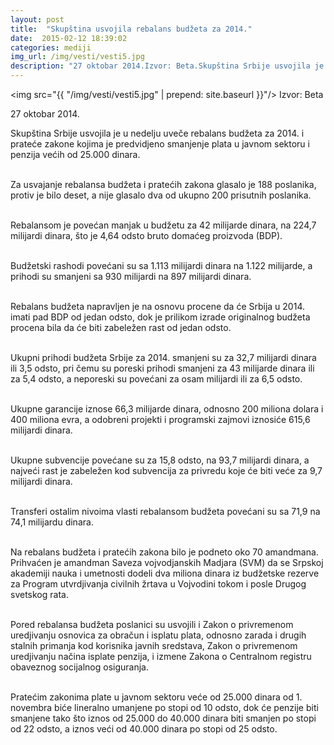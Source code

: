 ```yaml
---
layout: post
title:  "Skupština usvojila rebalans budžeta za 2014."
date:  2015-02-12 18:39:02
categories: mediji
img_url: /img/vesti/vesti5.jpg
description: "27 oktobar 2014.Izvor: Beta.Skupština Srbije usvojila je u nedelju uveče rebalans budžeta za 2014. i prateće zakone kojima je predvidjeno smanjenje plata u javnom sektoru i penzija većih od 25.000 dinara.Za usvajanje rebalansa budžeta i pratećih zakona glasalo je 188 poslanika, protiv je bilo deset, a nije glasalo dva od ukupno 200 prisutnih poslanika."
---
```

<img  src="{{ "/img/vesti/vesti5.jpg" | prepend: site.baseurl }}"/>
Izvor: Beta

27 oktobar 2014.

<div class="justify">
Skupština Srbije usvojila je u nedelju uveče rebalans budžeta za 2014. i prateće zakone kojima je predvidjeno smanjenje plata u javnom sektoru i penzija većih od 25.000 dinara.<br/><br/>

Za usvajanje rebalansa budžeta i pratećih zakona glasalo je 188 poslanika, protiv je bilo deset, a nije glasalo dva od ukupno 200 prisutnih poslanika.<br/><br/>

Rebalansom je povećan manjak u budžetu za 42 milijarde dinara, na 224,7 milijardi dinara, što je 4,64 odsto bruto domaćeg proizvoda (BDP).<br/><br/>

Budžetski rashodi povećani su sa 1.113 milijardi dinara na 1.122 milijarde, a prihodi su smanjeni sa 930 milijardi na 897 milijardi dinara.<br/><br/>

Rebalans budžeta napravljen je na osnovu procene da će Srbija u 2014. imati pad BDP od jedan odsto, dok je prilikom izrade originalnog budžeta procena bila da će biti zabeležen rast od jedan odsto.<br/><br/>

Ukupni prihodi budžeta Srbije za 2014. smanjeni su za 32,7 milijardi dinara ili 3,5 odsto, pri čemu su poreski prihodi smanjeni za 43 milijarde dinara ili za 5,4 odsto, a neporeski su povećani za osam milijardi ili za 6,5 odsto.<br/><br/>

Ukupne garancije iznose 66,3 milijarde dinara, odnosno 200 miliona dolara i 400 miliona evra, a odobreni projekti i programski zajmovi iznosiće 615,6 milijardi dinara.<br/><br/>

Ukupne subvencije povećane su za 15,8 odsto, na 93,7 milijardi dinara, a najveći rast je zabeležen kod subvencija za privredu koje će biti veće za 9,7 milijardi dinara.<br/><br/>

Transferi ostalim nivoima vlasti rebalansom budžeta povećani su sa 71,9 na 74,1 milijardu dinara.<br/><br/>

Na rebalans budžeta i pratećih zakona bilo je podneto oko 70 amandmana. Prihvaćen je amandman Saveza vojvodjanskih Madjara (SVM) da se Srpskoj akademiji nauka i umetnosti dodeli dva miliona dinara iz budžetske rezerve za Program utvrdjivanja civilnih žrtava u Vojvodini tokom i posle Drugog svetskog rata.<br/><br/>

Pored rebalansa budžeta poslanici su usvojili i Zakon o privremenom uredjivanju osnovica za obračun i isplatu plata, odnosno zarada i drugih stalnih primanja kod korisnika javnih sredstava, Zakon o privremenom uredjivanju načina isplate penzija, i izmene Zakona o Centralnom registru obaveznog socijalnog osiguranja.<br/><br/>

Pratećim zakonima plate u javnom sektoru veće od 25.000 dinara od 1. novembra biće lineralno umanjene po stopi od 10 odsto, dok će penzije biti smanjene tako što iznos od 25.000 do 40.000 dinara biti smanjen po stopi od 22 odsto, a iznos veći od 40.000 dinara po stopi od 25 odsto.</div>